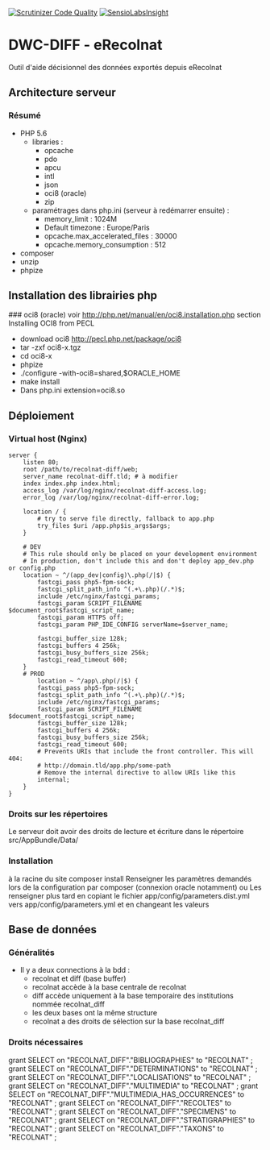 [![Scrutinizer Code Quality](https://scrutinizer-ci.com/g/e-ReColNat/recolnat-diff/badges/quality-score.png?b=master)](https://scrutinizer-ci.com/g/e-ReColNat/recolnat-diff/?branch=master) [![SensioLabsInsight](https://insight.sensiolabs.com/projects/9912d656-fcc3-46d7-b414-3b243b3501b1/mini.png)](https://insight.sensiolabs.com/projects/9912d656-fcc3-46d7-b414-3b243b3501b1)

# DWC-DIFF - eRecolnat
Outil d'aide décisionnel des données exportés depuis eRecolnat

## Architecture serveur
### Résumé
* PHP 5.6
    * libraries : 
        * opcache
        * pdo
        * apcu
        * intl
        * json
        * oci8 (oracle)
        * zip
    * paramétrages dans php.ini (serveur à redémarrer ensuite) : 
        * memory_limit : 1024M
        * Default timezone : Europe/Paris
        * opcache.max_accelerated_files : 30000
        * opcache.memory_consumption : 512
* composer
* unzip
* phpize

## Installation des librairies php 
### oci8 (oracle)
voir http://php.net/manual/en/oci8.installation.php section Installing OCI8 from PECL
* download oci8 http://pecl.php.net/package/oci8
* tar -zxf oci8-x.tgz
* cd oci8-x
* phpize
* ./configure -with-oci8=shared,$ORACLE_HOME
* make install
* Dans php.ini extension=oci8.so

## Déploiement
### Virtual host (Nginx)

    server {
        listen 80;
        root /path/to/recolnat-diff/web;
        server_name recolnat-diff.tld; # à modifier
        index index.php index.html;
        access_log /var/log/nginx/recolnat-diff-access.log;
        error_log /var/log/nginx/recolnat-diff-error.log;
        
        location / {
            # try to serve file directly, fallback to app.php
            try_files $uri /app.php$is_args$args;
        }

        # DEV
        # This rule should only be placed on your development environment
        # In production, don't include this and don't deploy app_dev.php or config.php
        location ~ ^/(app_dev|config)\.php(/|$) {
            fastcgi_pass php5-fpm-sock;
            fastcgi_split_path_info ^(.+\.php)(/.*)$;
            include /etc/nginx/fastcgi_params;
            fastcgi_param SCRIPT_FILENAME $document_root$fastcgi_script_name;
            fastcgi_param HTTPS off;
            fastcgi_param PHP_IDE_CONFIG serverName=$server_name;
            
            fastcgi_buffer_size 128k;
            fastcgi_buffers 4 256k;
            fastcgi_busy_buffers_size 256k;
            fastcgi_read_timeout 600;
        }
        # PROD
            location ~ ^/app\.php(/|$) {
            fastcgi_pass php5-fpm-sock;
            fastcgi_split_path_info ^(.+\.php)(/.*)$;
            include /etc/nginx/fastcgi_params;
            fastcgi_param SCRIPT_FILENAME $document_root$fastcgi_script_name;
            fastcgi_buffer_size 128k;
            fastcgi_buffers 4 256k;
            fastcgi_busy_buffers_size 256k;
            fastcgi_read_timeout 600;
            # Prevents URIs that include the front controller. This will 404:
            # http://domain.tld/app.php/some-path
            # Remove the internal directive to allow URIs like this
            internal;
        }
    }    
    
### Droits sur les répertoires
Le serveur doit avoir des droits de lecture et écriture dans le répertoire src/AppBundle/Data/

### Installation
à la racine du site
composer install
Renseigner les paramètres demandés lors de la configuration par composer (connexion oracle notamment) ou
Les renseigner plus tard en copiant le fichier app/config/parameters.dist.yml vers app/config/parameters.yml et en changeant les valeurs

## Base de données
### Généralités
* Il y a deux connections à la bdd :
    * recolnat et diff (base buffer)
    * recolnat accède à la base centrale de recolnat
    * diff accède uniquement à la base temporaire des institutions nommée recolnat_diff
    * les deux bases ont la même structure
    * recolnat a des droits de sélection sur la base recolnat_diff

### Droits nécessaires
grant SELECT on "RECOLNAT_DIFF"."BIBLIOGRAPHIES" to "RECOLNAT" ;
grant SELECT on "RECOLNAT_DIFF"."DETERMINATIONS" to "RECOLNAT" ;
grant SELECT on "RECOLNAT_DIFF"."LOCALISATIONS" to "RECOLNAT" ;
grant SELECT on "RECOLNAT_DIFF"."MULTIMEDIA" to "RECOLNAT" ;
grant SELECT on "RECOLNAT_DIFF"."MULTIMEDIA_HAS_OCCURRENCES" to "RECOLNAT" ;
grant SELECT on "RECOLNAT_DIFF"."RECOLTES" to "RECOLNAT" ;
grant SELECT on "RECOLNAT_DIFF"."SPECIMENS" to "RECOLNAT" ;
grant SELECT on "RECOLNAT_DIFF"."STRATIGRAPHIES" to "RECOLNAT" ;
grant SELECT on "RECOLNAT_DIFF"."TAXONS" to "RECOLNAT" ;
